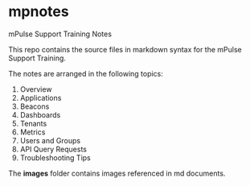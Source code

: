 # mpnotes
mPulse Support Training Notes

This repo contains the source files in markdown syntax for the mPulse Support Training. 

The notes are arranged in the following topics:
 
  1. Overview
  2. Applications
  3. Beacons
  4. Dashboards
  5. Tenants
  6. Metrics
  7. Users and Groups
  8. API Query Requests
  9. Troubleshooting Tips

The **images** folder contains images referenced in md documents.
